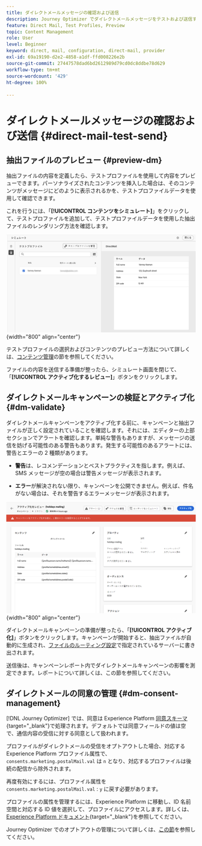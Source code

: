 ```yaml
---
title: ダイレクトメールメッセージの確認および送信
description: Journey Optimizer でダイレクトメールメッセージをテストおよび送信する方法を学ぶ
feature: Direct Mail, Test Profiles, Preview
topic: Content Management
role: User
level: Beginner
keyword: direct, mail, configuration, direct-mail, provider
exl-id: 69a19190-d2e2-4858-a1df-ffd008226e2b
source-git-commit: 27447578dad6bd2612989d79cd0dc8ddbe78d629
workflow-type: tm+mt
source-wordcount: '429'
ht-degree: 100%

---
```


# ダイレクトメールメッセージの確認および送信 {#direct-mail-test-send}

## 抽出ファイルのプレビュー {#preview-dm}

抽出ファイルの内容を定義したら、テストプロファイルを使用して内容をプレビューできます。パーソナライズされたコンテンツを挿入した場合は、そのコンテンツがメッセージにどのように表示されるかを、テストプロファイルデータを使用して確認できます。

これを行うには、「**[!UICONTROL コンテンツをシミュレート]**」をクリックして、テストプロファイルを追加して、テストプロファイルデータを使用した抽出ファイルのレンダリング方法を確認します。

![](assets/direct-mail-simulate.png){width="800" align="center"}

テストプロファイルの選択およびコンテンツのプレビュー方法について詳しくは、[コンテンツ管理](../content-management/preview-test.md)の節を参照してください。

ファイルの内容を送信する準備が整ったら、シミュレート画面を閉じて、「**[!UICONTROL アクティブ化するレビュー]**」ボタンをクリックします。

## ダイレクトメールキャンペーンの検証とアクティブ化 {#dm-validate}

ダイレクトメールキャンペーンをアクティブ化する前に、キャンペーンと抽出ファイルが正しく設定されていることを確認します。それには、エディターの上部セクションでアラートを確認します。単純な警告もありますが、メッセージの送信を妨げる可能性のある警告もあります。発生する可能性のあるアラートには、警告とエラーの 2 種類があります。

* **警告**&#x200B;は、レコメンデーションとベストプラクティスを指します。例えば、SMS メッセージが空の場合は警告メッセージが表示されます。

* **エラー**&#x200B;が解決されない限り、キャンペーンを公開できません。例えば、件名がない場合は、それを警告するエラーメッセージが表示されます。

![](assets/direct-mail-review.png){width="800" align="center"}

ダイレクトメールキャンペーンの準備が整ったら、「**[!UICONTROL アクティブ化]**」ボタンをクリックします。キャンペーンが開始すると、抽出ファイルが自動的に生成され、[ファイルのルーティング設定](../direct-mail/direct-mail-configuration.md)で指定されているサーバーに書き出されます。

送信後は、キャンペーンレポート内でダイレクトメールキャンペーンの影響を測定できます。レポートについて詳しくは、この節を参照してください。

## ダイレクトメールの同意の管理 {#dm-consent-management}

[!DNL Journey Optimizer] では、同意は Experience Platform [同意スキーマ](https://experienceleague.adobe.com/docs/experience-platform/xdm/field-groups/profile/consents.html?lang=ja){target="_blank"}で処理されます。デフォルトでは同意フィールドの値は空で、通信内容の受信に対する同意として扱われます。

プロファイルがダイレクトメールの受信をオプトアウトした場合、対応する Experience Platform プロファイル属性で、`consents.marketing.postalMail.val` は `n` となり、対応するプロファイルは後続の配信から除外されます。

再度有効にするには、プロファイル属性を `consents.marketing.postalMail.val` : `y` に戻す必要があります。

プロファイルの属性を管理するには、Experience Platform に移動し、ID 名前空間と対応する ID 値を選択して、プロファイルにアクセスします。詳しくは、[Experience Platform ドキュメント](https://experienceleague.adobe.com/docs/experience-platform/profile/ui/user-guide.html?lang=ja#getting-started){target="_blank"}を参照してください。

Journey Optimizer でのオプトアウトの管理について詳しくは、[この節](../privacy/opt-out.md)を参照してください。
